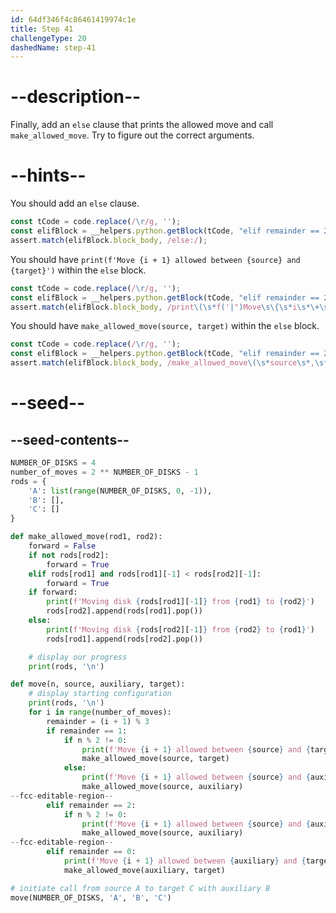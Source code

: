 ```yaml
---
id: 64df346f4c86461419974c1e
title: Step 41
challengeType: 20
dashedName: step-41
---
```


# --description--

Finally, add an `else` clause that prints the allowed move and call `make_allowed_move`. Try to figure out the correct arguments.

# --hints--

You should add an `else` clause.

```js
const tCode = code.replace(/\r/g, '');
const elifBlock = __helpers.python.getBlock(tCode, "elif remainder == 2");
assert.match(elifBlock.block_body, /else:/);
```

You should have `print(f'Move {i + 1} allowed between {source} and {target}')` within the `else` block.

```js
const tCode = code.replace(/\r/g, '');
const elifBlock = __helpers.python.getBlock(tCode, "elif remainder == 2");
assert.match(elifBlock.block_body, /print\(\s*f('|")Move\s\{\s*i\s*\+\s*1\s*\}\sallowed\sbetween\s{\s*source\s*\}\sand\s\{\s*target\s*\}\1\s*\)/);
```

You should have `make_allowed_move(source, target)` within the `else` block.

```js
const tCode = code.replace(/\r/g, '');
const elifBlock = __helpers.python.getBlock(tCode, "elif remainder == 2");
assert.match(elifBlock.block_body, /make_allowed_move\(\s*source\s*,\s*target\s*\)/);
```

# --seed--

## --seed-contents--

```py
NUMBER_OF_DISKS = 4
number_of_moves = 2 ** NUMBER_OF_DISKS - 1
rods = {
    'A': list(range(NUMBER_OF_DISKS, 0, -1)),
    'B': [],
    'C': []
}

def make_allowed_move(rod1, rod2):    
    forward = False
    if not rods[rod2]:
        forward = True
    elif rods[rod1] and rods[rod1][-1] < rods[rod2][-1]:
        forward = True              
    if forward:
        print(f'Moving disk {rods[rod1][-1]} from {rod1} to {rod2}')
        rods[rod2].append(rods[rod1].pop())
    else:
        print(f'Moving disk {rods[rod2][-1]} from {rod2} to {rod1}')
        rods[rod1].append(rods[rod2].pop())

    # display our progress
    print(rods, '\n')

def move(n, source, auxiliary, target):
    # display starting configuration
    print(rods, '\n')
    for i in range(number_of_moves):
        remainder = (i + 1) % 3
        if remainder == 1:
            if n % 2 != 0:
                print(f'Move {i + 1} allowed between {source} and {target}')
                make_allowed_move(source, target)
            else:
                print(f'Move {i + 1} allowed between {source} and {auxiliary}')
                make_allowed_move(source, auxiliary)            
--fcc-editable-region--
        elif remainder == 2:
            if n % 2 != 0:
                print(f'Move {i + 1} allowed between {source} and {auxiliary}')
                make_allowed_move(source, auxiliary)
--fcc-editable-region--
        elif remainder == 0:
            print(f'Move {i + 1} allowed between {auxiliary} and {target}')
            make_allowed_move(auxiliary, target)

# initiate call from source A to target C with auxiliary B
move(NUMBER_OF_DISKS, 'A', 'B', 'C')
```
